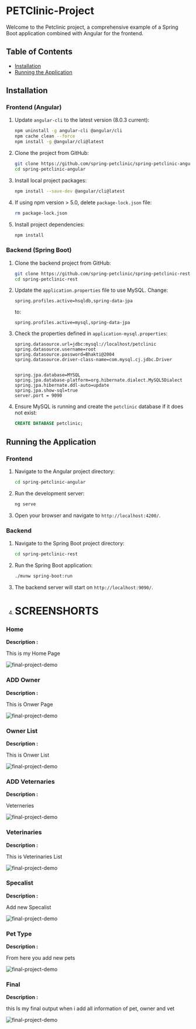 # PETClinic-Project
Welcome to the Petclinic project, a comprehensive example of a Spring Boot application combined with Angular for the frontend.

## Table of Contents
- [Installation](#installation)
- [Running the Application](#running-the-application)

## Installation

### Frontend (Angular)

1. Update `angular-cli` to the latest version (8.0.3 current):
    ```bash
    npm uninstall -g angular-cli @angular/cli
    npm cache clean --force
    npm install -g @angular/cli@latest
    ```

2. Clone the project from GitHub:
    ```bash
    git clone https://github.com/spring-petclinic/spring-petclinic-angular.git
    cd spring-petclinic-angular
    ```

3. Install local project packages:
    ```bash
    npm install --save-dev @angular/cli@latest
    ```

4. If using npm version > 5.0, delete `package-lock.json` file:
    ```bash
    rm package-lock.json
    ```

5. Install project dependencies:
    ```bash
    npm install
    ```

### Backend (Spring Boot)

1. Clone the backend project from GitHub:
    ```bash
    git clone https://github.com/spring-petclinic/spring-petclinic-rest.git
    cd spring-petclinic-rest
    ```

2. Update the `application.properties` file to use MySQL. Change:
    ```properties
    spring.profiles.active=hsqldb,spring-data-jpa
    ```
    to:
    ```properties
    spring.profiles.active=mysql,spring-data-jpa
    ```

3. Check the properties defined in `application-mysql.properties`:
    ```properties
    spring.datasource.url=jdbc:mysql://localhost/petclinic
    spring.datasource.username=root
    spring.datasource.password=Bhakti@2004
    spring.datasource.driver-class-name=com.mysql.cj.jdbc.Driver


    spring.jpa.database=MYSQL
    spring.jpa.database-platform=org.hibernate.dialect.MySQL5Dialect
    spring.jpa.hibernate.ddl-auto=update
    spring.jpa.show-sql=true
    server.port = 9090
    ```

4. Ensure MySQL is running and create the `petclinic` database if it does not exist:
    ```sql
    CREATE DATABASE petclinic;
    ```

## Running the Application

### Frontend

1. Navigate to the Angular project directory:
    ```bash
    cd spring-petclinic-angular
    ```

2. Run the development server:
    ```bash
    ng serve
    ```

3. Open your browser and navigate to `http://localhost:4200/`.

### Backend

1. Navigate to the Spring Boot project directory:
    ```bash
    cd spring-petclinic-rest
    ```

2. Run the Spring Boot application:
    ```bash
    ./mvnw spring-boot:run
    ```

3. The backend server will start on `http://localhost:9090/`.
4. <h1>SCREENSHORTS</h1>
<h3>Home</h3>
<b>Description :</b><p align="justify">This is my Home Page </p>
<img src="./Screenshorts/Home.png" alt="final-project-demo"></img><br>

<h3>ADD Owner</h3>
<b>Description :</b><p align="justify">This is Onwer Page </p>
<img src="./Screenshorts/AddNewOwner.png" alt="final-project-demo"></img>

<h3>Owner List</h3>
<b>Description :</b><p align="justify">This is Onwer List </p>
<img src="./Screenshorts/AllOwnerRecords.png" alt="final-project-demo"></img>

<h3>ADD Veternaries</h3>
<b>Description :</b><p align="justify"> Veterneries </p>
<img src="./Screenshorts/ADDnewVeternairies.png" alt="final-project-demo"></img>

<h3>Veterinaries</h3>
<b>Description :</b><p align="justify">This is Veterinaries List </p>
<img src="./Screenshorts/Veterinaries.png" alt="final-project-demo"></img>

<h3>Specalist</h3>
<b>Description :</b><p align="justify">Add new Specalist </p>
<img src="./Screenshorts/SpecialistList.png" alt="final-project-demo"></img>


<h3>Pet Type</h3>
<b>Description :</b><p align="justify">From here you add new pets</p>
<img src="./Screenshorts/Pet.png" alt="final-project-demo"></img>

<h3>Final</h3>
<b>Description :</b><p align="justify"> this Is my final output when i add all information of pet, owner and vet</p>
<img src="./Screenshorts/Final.png" alt="final-project-demo"></img>


